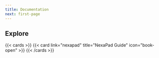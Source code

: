 ```yaml
---
title: Documentation
next: first-page
---
```


## Explore

{{< cards >}}
  {{< card link="nexapad" title="NexaPad Guide" icon="book-open" >}}
{{< /cards >}}